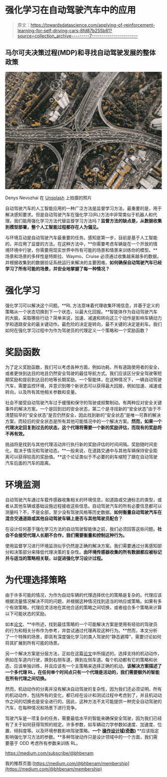 # 强化学习在自动驾驶汽车中的应用

> 原文：<https://towardsdatascience.com/applying-of-reinforcement-learning-for-self-driving-cars-8fd87b255b81?source=collection_archive---------7----------------------->

## 马尔可夫决策过程(MDP)和寻找自动驾驶发展的整体政策

![](img/8eb47a3ebd32ac0b3b1f06a4f71fc3af.png)

Denys Nevozhai 在 [Unsplash](https://unsplash.com/s/photos/mobility?utm_source=unsplash&utm_medium=referral&utm_content=creditCopyText) 上拍摄的照片

自动驾驶汽车的人工智能应用的一种广泛方法是监督学习方法，最重要的是，用于解决感知要求。但是自动驾驶汽车在强化学习(RL)方法中非常类似于机器人和代理。我们能用强化学习方法代替监督学习方法吗？**监督方法的缺点是，从数据收集到模型部署，整个人工智能过程都存在人为偏见。**

与环境互动是自动驾驶汽车最重要的任务。感知是第一步，目前是基于人工智能的，并应用了监督的方法。在这种方法中，**你需要考虑车辆是在一个开放的情境环境中行驶，你需要用现实世界中所有可能的场景和情景来训练你的模型。**场景和场景的多样性是特斯拉、Waymo、Cruise 必须通过收集越来越多的数据，并根据收集到的数据验证系统运行来解决的主要困难。**如何确保自动驾驶汽车已经学习了所有可能的场景，并安全地掌握了每一种情况？**

# 强化学习

强化学习可以解决这个问题。**RL 方法意味着代理收集环境信息，并基于定义的策略从一个状态切换到下一个状态，以最大化回报。**智能体作为自动驾驶汽车的大脑，采取哪些行动？简单来说，加速、减速和转向这三个动作是影响车辆动力学和道路安全的最关键动作。最危险的决定是转向，最不关键的决定是刹车。我们如何在强化学习过程中为作为驾驶员的代理定义一个策略和一个奖励函数？

# 奖励函数

为了定义奖励函数，我们可以考虑各种方面，例如功耗、所有道路使用者的安全，或者更快到达目的地且仍然安全驾驶的最佳导航方式。我们应该区分安全驾驶等短期奖励和提前到达目的地等长期奖励。一个智能体，在这种情况下，一辆自动驾驶汽车，需要监控环境，并意识到哪个新状态可以获得最大回报，例如加速、减速或转向，以及所有其他相关参数和变量。

社会不接受自动驾驶汽车过于缓慢和保守的驾驶或频繁制动。有两种应对安全关键事件的解决方案。一个是回到旧的安全状态，第二个是寻找新的“安全状态”由于不清楚较早的“安全状态”是否仍然安全，因此找到新的“安全状态”是唯一可靠的解决方案，而较旧的安全状态是所有其他可能情况中的一个解决方案。**然而，如果一个代理决定回复到过去的状态，这个代理将需要一个新的奖励评估，而现有的奖励将不再有效。**

挑战将是找到与其他代理活动并行执行新的奖励评估的时间间隔。奖励随时间变化，取决于情况和驾驶动态。**一般来说，在道路交通中与其他车辆保持安全距离可以获得较高的奖励值。**这个论证类似于不必要的刹车缩短了跟在自动驾驶汽车后面的汽车的距离。

# 环境监测

自动驾驶汽车通过车载传感器收集相关的环境信息，如道路或交通标志的类型，或者从其他车辆或基础设施远程接收这些信息。自动驾驶汽车的所有必要信息都可以测量吗？不，不是全部，至少没有驾驶风格等历史数据。**如何衡量自动驾驶汽车在混合交通道路或其他自动驾驶车辆上是否与其他驾驶员配合？**

在设计任何基于强化学习方法的自动驾驶智能体之前，我们必须回答这些问题。**社会不会接受代理人长期不合作，我们需要衡量和控制这种行为。**

使用监督学习进行环境监测似乎仍然是正确的解决方案。我们需要通过分离感知部分和决策部分来降低代理决策的复杂性。**由环境传感器收集的所有数据都应被标记并与适当的策略相关联，以促进强化学习设计过程。**

# 为代理选择策略

由于许多可能的情况，为作为自动车辆的代理选择优化的策略是复杂的。代理应该根据流量情况解决不同的问题，并根据这种情况找到适当的响应或策略。如果有多个有效策略，代理应灵活地在其他合适的策略之间切换，或者组合多个策略来计算以下可能状态的奖励。

如本[论文](https://arxiv.org/pdf/2006.04218.pdf)、**中所述，找到最佳策略的一个可能解决方案是使用有经验的驾驶员的行为和相关分布作为参考，并尝试通过代理再现这种行为。**然而，本文分析了一个特殊的场景，即具有深度强化学习的类人驾驶的“静态避障”，需要讨论如何将其扩展到所有可能的场景。

另一个解决方案是分层方法，正如在这篇[论文](https://arxiv.org/pdf/2001.09816.pdf)中所描述的。选择支持的机动动作，例如在车道内行驶，换到右侧车道，换到左侧车道。每个机动都有它的策略和状态，应该单独训练，并且应该有一个主策略来选择正确的机动。**该解决方案描述了一个多代理 RL，在任何单个时间点只有一个代理是活动的，我们需要额外的智能在所有代理之间切换。**

然而，机动动作的分离并没有解决自动驾驶的复杂性，因为我们还必须证明，所有的机动动作，包括所有的变化，都已经在设计和测试过程中考虑到了，并且机动动作之间的切换也是安全进行的。因此，这种方法不太可能提供一种完全自动驾驶的汽车，在每种情况和场景下进行竞争。

驾驶汽车是一项复杂的任务，需要最低水平的智能来确保安全驾驶，因为我们已经有了关于如何获得驾照的规定。许多参数，如车辆动力学参数如速度、加速度、位置、倾斜度等。以及环境参数影响驾驶策略。**一个** [**操作设计域(奇数)**](https://medium.com/rewrite-tech/how-to-model-the-behavior-of-a-self-driving-car-5506a3d7afdd) **应该指定影响强化学习方法的参数。**多种驾驶动作只是设计领域中的一个方面，我们需要基于 ODD 考虑所有参数来训练 RL。

<https://medium.com/subscribe/@bhbenam>  

我的推荐页面:[https://medium.com/@bhbenam/membership](https://medium.com/@bhbenam/membership)